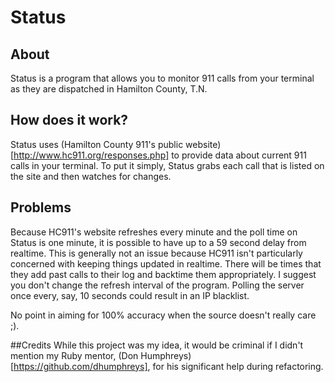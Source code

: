 # Status

## About
Status is a program that allows you to monitor 911 calls from your terminal as they are dispatched in Hamilton County, T.N.

## How does it work?
Status uses (Hamilton County 911's public website) [http://www.hc911.org/responses.php] to provide data about current 911 calls in your terminal. To put it simply, Status grabs each call that is listed on the site and then watches for changes. 

## Problems 
Because HC911's website refreshes every minute and the poll time on Status is one minute, it is possible to have up to a 59 second delay from realtime. This is generally not an issue because HC911 isn't particularly concerned with keeping things updated in realtime. There will be times that they add past calls to their log and backtime them appropriately. I suggest you don't change the refresh interval of the program. Polling the server once every, say, 10 seconds could result in an IP blacklist. 

No point in aiming for 100% accuracy when the source doesn't really care ;).

##Credits
While this project was my idea, it would be criminal if I didn't mention my Ruby mentor, (Don Humphreys) [https://github.com/dhumphreys], for his significant help during refactoring.